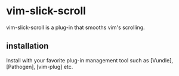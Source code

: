 # vim-slick-scroll

vim-slick-scroll is a plug-in that smooths vim's scrolling.

## installation

Install with your favorite plug-in management tool such as [Vundle], [Pathogen], [vim-plug] etc.
